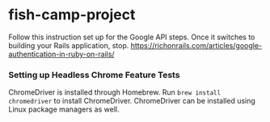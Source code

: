 # fish-camp-project

Follow this instruction set up for the Google API steps. Once it switches to building your Rails application, stop.
https://richonrails.com/articles/google-authentication-in-ruby-on-rails/

### Setting up Headless Chrome Feature Tests
ChromeDriver is installed through Homebrew. Run `brew install chromedriver` to
install ChromeDriver. ChromeDriver can be installed using Linux package managers
as well.

